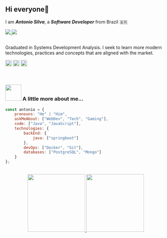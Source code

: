 ## Hi everyone🖖
I am ***Antonio Silva***, a ***Software Developer*** from Brazil 🇧🇷

<p align="left">
  <a href="mailto:antoniopsilva083@gmail.com" alt="Gmail">
  <img src="https://img.shields.io/badge/-Antonio%20Silva-red?style=flat-square&logo=Gmail&logoColor=white&link=mailto:antoniopsilva083@gmail.com" />
 </a>
  
  <a href="https://www.linkedin.com/in/antoniosilva-developer/" alt="Linkedin">
  <img src="https://img.shields.io/badge/-Antonio%20Silva-blue?style=flat-square&logo=Linkedin&logoColor=white&link=https://www.linkedin.com/in/antoniosilva-developer" />
 </a>
  
</p>

##

<p>
Graduated in Systems Development Analysis. I seek to learn more modern technologies, practices and concepts that are aligned with the market.
<p />
  
<p align="left">
  <img src="https://cdn.jsdelivr.net/gh/devicons/devicon/icons/java/java-original.svg" width="20" height="20" />
  <img src="https://cdn.jsdelivr.net/gh/devicons/devicon/icons/spring/spring-original.svg" width="20" height="20" />
  <img src="https://cdn.jsdelivr.net/gh/devicons/devicon/icons/javascript/javascript-original.svg" width="20" height="20" />
<p/>
  
<br>

### <img src="https://media.giphy.com/media/iIqmM5tTjmpOB9mpbn/giphy.gif" width="50"> A little more about me...  

```javascript
const antonio = {
    pronouns: "He" | "Him",
    askMeAbout: ["WebDev", "Tech", "Gaming"],
    code: ["Java", "JavaScript"],
    technologies: {
        backEnd: {
            java: ["springboot"]
        },
        devOps: ["Docker", "Git"],
        databases: ["PostgreSQL", "Mongo"]
    }
};
```
<br>

<div align="center">
  <a href="https://github.com/oantoniosilva">
  <img height="180em" src="https://github-readme-stats.vercel.app/api?username=oantoniosilva&show_icons=true&theme=gruvbox&include_all_commits=true&count_private=true"/>
  <img height="180em" src="https://github-readme-stats.vercel.app/api/top-langs/?username=oantoniosilva&layout=compact&langs_count=7&theme=gruvbox"/>
</div>  
